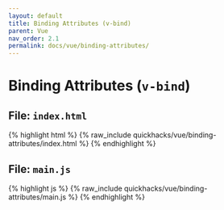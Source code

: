 ```yaml
---
layout: default
title: Binding Attributes (v-bind)
parent: Vue
nav_order: 2.1
permalink: docs/vue/binding-attributes/
---
```


# Binding Attributes (`v-bind`)

## File: `index.html`

{% highlight html %}
{% raw_include quickhacks/vue/binding-attributes/index.html %}
{% endhighlight %}

## File: `main.js`

{% highlight js %}
{% raw_include quickhacks/vue/binding-attributes/main.js %}
{% endhighlight %}
